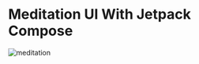 # Meditation UI With Jetpack Compose
![meditation](https://user-images.githubusercontent.com/57623004/223724585-23b64d84-300d-49db-9502-39e95d4406b2.png)
